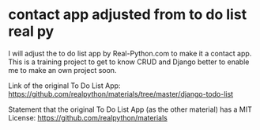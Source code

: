 # contact app adjusted from to do list real py
 I will adjust the to do list app by Real-Python.com to make it a contact app. This is a training project to get to know CRUD and Django better to enable me to make an own project soon.

Link of the original To Do List App:
https://github.com/realpython/materials/tree/master/django-todo-list

Statement that the original To Do List App (as the other material) has a MIT License:
https://github.com/realpython/materials
